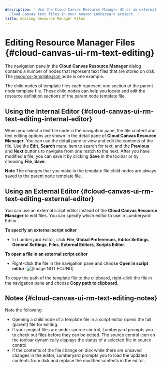 ```yaml
---
description: ' Use the Cloud Canvas Resource Manager UI or an external editor to edit the
  Cloud Canvas text files in your Amazon Lumberyard project. '
title: Editing Resource Manager Files
---
```

# Editing Resource Manager Files {#cloud-canvas-ui-rm-text-editing}

The navigation pane in the **Cloud Canvas Resource Manager** dialog contains a number of nodes that represent text files that are stored on disk\. The [resource\-template\.json ](/docs/userguide/gems/cloud-canvas/ui-rm-json-file-nodes#cloud-canvas-ui-rm-resource-template-json) node is one example\.

The child nodes of template files each represent one section of the parent node template file\. These child nodes can help you locate and edit the resource definition sections of the parent node template file\.

## Using the Internal Editor {#cloud-canvas-ui-rm-text-editing-internal-editor}

When you select a text file node in the navigation pane, the file content and text editing options are shown in the detail pane of **Cloud Canvas Resource Manager**\. You can use the detail pane to view and edit the contents of the file\. Use the **Edit**, **Search** menu item to search for text, and the **Previous** and **Next** buttons to navigate from one match to the next\. After you have modified a file, you can save it by clicking **Save** in the toolbar or by choosing **File**, **Save**\.

**Note**
The changes that you make in the template file child nodes are always saved to the parent node template file\.

## Using an External Editor {#cloud-canvas-ui-rm-text-editing-external-editor}

You can use an external script editor instead of the **Cloud Canvas Resource Manager** to edit files\. You can specify which editor to use in Lumberyard Editor\.

**To specify an external script editor**
+ In Lumberyard Editor, click **File**, **Global Preferences**, **Editor Settings**, **General Settings**, **Files**, **External Editors**, **Scripts Editor**\.

**To open a file in an external script editor**
+ Right\-click the file in the navigation pane and choose **Open in script editor**:
![\[Image NOT FOUND\]](/images/userguide/cloud_canvas/cloud-canvas-ui-rm-text-editing-open-file-external-editor.png)

 To copy the path of the template file to the clipboard, right\-click the file in the navigation pane and choose **Copy path to clipboard**\.

## Notes {#cloud-canvas-ui-rm-text-editing-notes}

Note the following:
+ Opening a child node of a template file in a script editor opens the full \(parent\) file for editing\.
+  If your project files are under source control, Lumberyard prompts you to check out files before they can be edited\. The source control icon on the toolbar dynamically displays the status of a selected file in source control\.
+  If the contents of the file change on disk while there are unsaved changes in the editor, Lumberyard prompts you to load the updated contents from disk and replace the modified contents in the editor\.